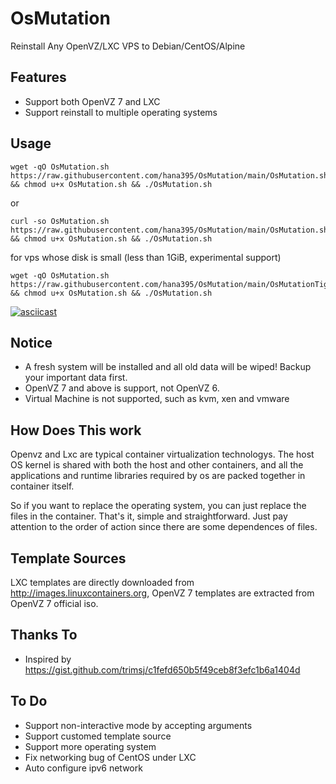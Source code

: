 # OsMutation
Reinstall Any OpenVZ/LXC VPS to Debian/CentOS/Alpine

## Features
- Support both OpenVZ 7 and LXC
- Support reinstall to multiple operating systems

## Usage
```
wget -qO OsMutation.sh https://raw.githubusercontent.com/hana395/OsMutation/main/OsMutation.sh && chmod u+x OsMutation.sh && ./OsMutation.sh
```
or
```
curl -so OsMutation.sh https://raw.githubusercontent.com/hana395/OsMutation/main/OsMutation.sh && chmod u+x OsMutation.sh && ./OsMutation.sh
```
for vps whose disk is small (less than 1GiB, experimental support)

```
wget -qO OsMutation.sh https://raw.githubusercontent.com/hana395/OsMutation/main/OsMutationTight.sh && chmod u+x OsMutation.sh && ./OsMutation.sh
```

[![asciicast](https://asciinema.org/a/582009.svg)](https://asciinema.org/a/582009)

## Notice
- A fresh system will be installed and all old data will be wiped! Backup your important data first.
- OpenVZ 7 and above is support, not OpenVZ 6.
- Virtual Machine is not supported, such as kvm, xen and vmware

## How Does This work
Openvz and Lxc are typical container virtualization technologys. The host OS kernel is shared with both the host and other containers, and all the applications and runtime libraries required by os are packed together in container itself.

So if you want to replace the operating system, you can just replace the files in the container. That's it, simple and straightforward. Just pay attention to the order of action since there are some dependences of files.

## Template Sources
LXC templates are directly downloaded from http://images.linuxcontainers.org, OpenVZ 7 templates are extracted from OpenVZ 7 official iso.

## Thanks To
- Inspired by https://gist.github.com/trimsj/c1fefd650b5f49ceb8f3efc1b6a1404d

## To Do
- Support non-interactive mode by accepting arguments
- Support customed template source
- Support more operating system 
- Fix networking bug of CentOS under LXC
- Auto configure ipv6 network
